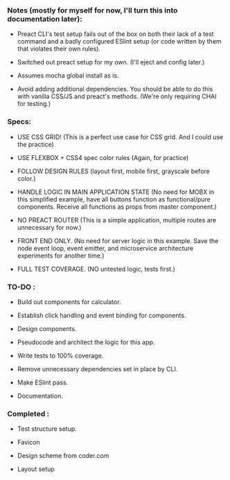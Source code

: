 ### Notes (mostly for myself for now, I'll turn this into documentation later):
    
* Preact CLI's test setup fails out of the box on both their lack of a test command and a badly configured ESlint setup (or code written by them that violates their own rules). 

* Switched out preact setup for my own. (I'll eject and config later.)

* Assumes mocha global install as is.

* Avoid adding additional dependencies. You should be able to do this with vanilla CSS/JS and preact's methods. (We're only requiring CHAI for testing.)

### Specs:

* USE CSS GRID! (This is a perfect use case for CSS grid. And I could use the practice)

* USE FLEXBOX + CSS4 spec color rules (Again, for practice)

* FOLLOW DESIGN RULES (layout first, mobile first, grayscale before color.)

* HANDLE LOGIC IN MAIN APPLICATION STATE (No need for MOBX in this simplified example, have all buttons function as functional/pure components. Receive all functions as props from master component.)

* NO PREACT ROUTER (This is a simple application, multiple routes are unnecessary for now.)

* FRONT END ONLY. (No need for server logic in this example. Save the node event loop, event emitter, and microservice architecture experiments for another time.)

* FULL TEST COVERAGE. (NO untested logic, tests first.)

### TO-DO : 

* Build out components for calculator.

* Establish click handling and event binding for components.

* Design components.

* Pseudocode and architect the logic for this app.

* Write tests to 100% coverage.

* Remove unnecessary dependencies set in place by CLI.

* Make ESlint pass.

* Documentation.

### Completed : 

* Test structure setup.

* Favicon

* Design scheme from coder.com

* Layout setup




